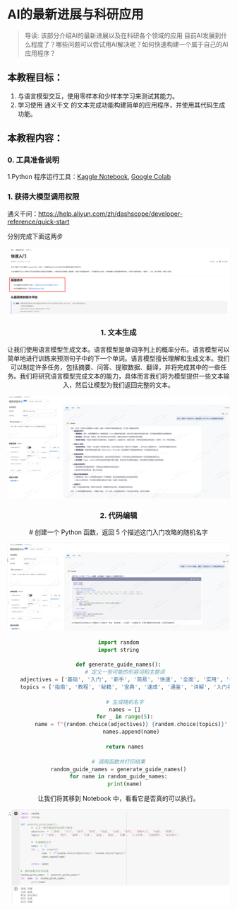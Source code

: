 # AI的最新进展与科研应用

> 导读: 该部分介绍AI的最新进展以及在科研各个领域的应用
目前AI发展到什么程度了？哪些问题可以尝试用AI解决呢？如何快速构建一个属于自己的AI应用程序？
## 本教程目标：
1. 与语言模型交互，使用零样本和少样本学习来测试其能力。
2. 学习使用 通义千文 的文本完成功能构建简单的应用程序，并使用其代码生成功能。
## 本教程内容：
### 0. 工具准备说明

1.Python 程序运行工具：[Kaggle Notebook](./1.prepare_python.md), [Google Colab]((./1.prepare_python.md))

### 1. 获得大模型调用权限

通义千问：https://help.aliyun.com/zh/dashscope/developer-reference/quick-start

分别完成下面这两步

<center>
<div style="width: 100%;">   <img src="./imgs/0_prepare_env.png" alt="Image" /> </div>
<center>

### 1. 文本生成



让我们使用语言模型生成文本。语言模型是单词序列上的概率分布。语言模型可以简单地进行训练来预测句子中的下一个单词。语言模型擅长理解和生成文本。我们可以制定许多任务，包括摘要、问答、提取数据、翻译，并将完成其中的一些任务。我们将研究语言模型完成文本的能力，具体而言我们将为模型提供一些文本输入，然后让模型为我们返回完整的文本。

<center>
<div style="width: 100%;">   <img src="./imgs/1_text_generatation.png" alt="Image" /> </div>
<center>

### 2. 代码编辑

\# 创建一个 Python 函数，返回 5 个描述这门入门攻略的随机名字

<center>
<div style="width: 100%;">   <img src="./imgs/2_code_generatation.png" alt="Image" /> </div>
<center>

```python
import random
import string

def generate_guide_names():
    # 定义一些可能的形容词和主题词
    adjectives = ['基础', '入门', '新手', '简易', '快速', '全面', '实用', '基础入门', '初级', '精要']
    topics = ['指南', '教程', '秘籍', '宝典', '速成', '通鉴', '详解', '入门手册', '初级教程', '知识基石']

    # 生成随机名字
    names = []
    for _ in range(5):
        name = f"{random.choice(adjectives)} {random.choice(topics)}"
        names.append(name)

    return names

# 调用函数并打印结果
random_guide_names = generate_guide_names()
for name in random_guide_names:
    print(name)
```

让我们将其移到 Notebook 中，看看它是否真的可以执行。

<center>
<div style="width: 100%;">   <img src="./imgs/2_code_generatation_1.png" alt="Image" /> </div>
<center>

